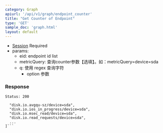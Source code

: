 ```yaml
---
category: Graph
apiurl: '/api/v1/graph/endpoint_counter'
title: "Get Counter of Endpoint"
type: 'GET'
sample_doc: 'graph.html'
layout: default
---
```


* [Session](#/authentication) Required
* params:
  * eid: endpoint id list
  * metricQuery: 查询counter参数【选填】。如：metricQuery=device=sda
  * q: 使用 regex 查询字符
    * option 参数

### Response

```Status: 200```
```[
  "disk.io.avgqu-sz/device=sda",
  "disk.io.ios_in_progress/device=sda",
  "disk.io.msec_read/device=sda",
  "disk.io.read_requests/device=sda",
  ...
]```
